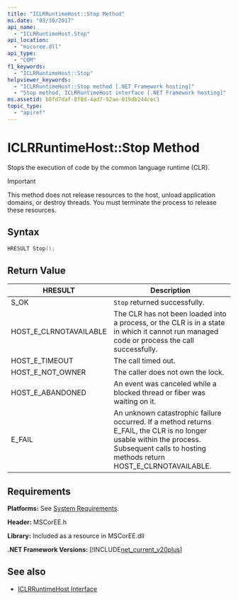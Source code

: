 ```yaml
---
title: "ICLRRuntimeHost::Stop Method"
ms.date: "03/30/2017"
api_name: 
  - "ICLRRuntimeHost.Stop"
api_location: 
  - "mscoree.dll"
api_type: 
  - "COM"
f1_keywords: 
  - "ICLRRuntimeHost::Stop"
helpviewer_keywords: 
  - "ICLRRuntimeHost::Stop method [.NET Framework hosting]"
  - "Stop method, ICLRRuntimeHost interface [.NET Framework hosting]"
ms.assetid: b8fd7daf-8f8d-4ad7-92ae-019db244cec1
topic_type: 
  - "apiref"
---
```

# ICLRRuntimeHost::Stop Method
Stops the execution of code by the common language runtime (CLR).  
  
> [!IMPORTANT]
> This method does not release resources to the host, unload application domains, or destroy threads. You must terminate the process to release these resources.  
  
## Syntax  
  
```cpp  
HRESULT Stop();  
```  
  
## Return Value  
  
|HRESULT|Description|  
|-------------|-----------------|  
|S_OK|`Stop` returned successfully.|  
|HOST_E_CLRNOTAVAILABLE|The CLR has not been loaded into a process, or the CLR is in a state in which it cannot run managed code or process the call successfully.|  
|HOST_E_TIMEOUT|The call timed out.|  
|HOST_E_NOT_OWNER|The caller does not own the lock.|  
|HOST_E_ABANDONED|An event was canceled while a blocked thread or fiber was waiting on it.|  
|E_FAIL|An unknown catastrophic failure occurred. If a method returns E_FAIL, the CLR is no longer usable within the process. Subsequent calls to hosting methods return HOST_E_CLRNOTAVAILABLE.|  
  
## Requirements  
 **Platforms:** See [System Requirements](../../get-started/system-requirements.md).  
  
 **Header:** MSCorEE.h  
  
 **Library:** Included as a resource in MSCorEE.dll  
  
 **.NET Framework Versions:** [!INCLUDE[net_current_v20plus](../../../../includes/net-current-v20plus-md.md)]  
  
## See also

- [ICLRRuntimeHost Interface](iclrruntimehost-interface.md)
